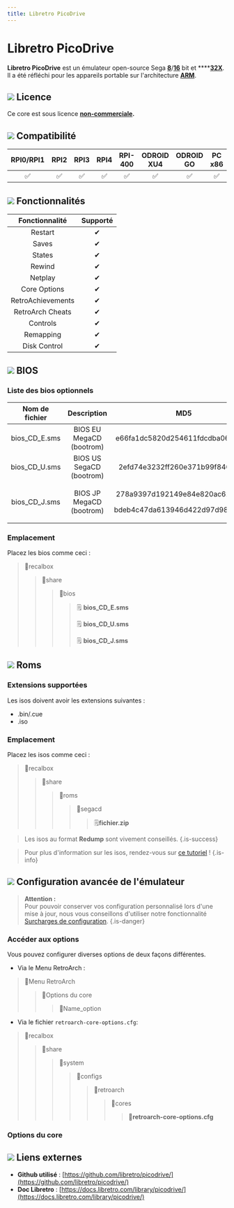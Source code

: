```yaml
---
title: Libretro PicoDrive
---
```


# Libretro PicoDrive

**Libretro PicoDrive** est un émulateur open-source Sega [**8**](/v/francais/emulateurs/consoles-de-salon/master-system)/[**16**](/v/francais/emulateurs/consoles-de-salon/megadrive) bit et ****[**32X**](/v/francais/emulateurs/consoles-de-salon/32x). Il a été réfléchi pour les appareils portable sur l'architecture [**ARM**](https://fr.wikipedia.org/wiki/Architecture_ARM).

## ![](./gerald-g-parchment-background-or-border-5.svg) Licence

Ce core est sous licence [**non-commerciale**](https://github.com/libretro/picodrive/blob/master/COPYING)**.**

## ![](./compatibility.png) Compatibilité

| RPI0/RPI1 | RPI2 | RPI3 | RPI4 | RPI-400 | ODROID XU4 | ODROID GO | PC x86 | PC X86\_64 |
| :---: | :---: | :---: | :---: | :---: | :---: | :---: | :---: | :---: |
| ✅ | ✅ | ✅ | ✅ | ✅ | ✅ | ✅ | ✅ | ✅ |

## ![](./cogwheel-145804_640.png) Fonctionnalités

| Fonctionnalité | Supporté |
| :---: | :---: |
| Restart | ✔ |
| Saves | ✔ |
| States | ✔ |
| Rewind | ✔ |
| Netplay | ✔ |
| Core Options | ✔ |
| RetroAchievements | ✔ |
| RetroArch Cheats | ✔ |
| Controls | ✔ |
| Remapping | ✔ |
| Disk Control | ✔ |

## ![](./tqfp32.svg) BIOS

### Liste des bios optionnels

<table>
  <thead>
    <tr>
      <th style="text-align:center">Nom de fichier</th>
      <th style="text-align:center">Description</th>
      <th style="text-align:center">MD5</th>
      <th style="text-align:center">Fourni</th>
    </tr>
  </thead>
  <tbody>
    <tr>
      <td style="text-align:center">bios_CD_E.sms</td>
      <td style="text-align:center">BIOS EU MegaCD (bootrom)</td>
      <td style="text-align:center">e66fa1dc5820d254611fdcdba0662372</td>
      <td style="text-align:center">&#x274C;</td>
    </tr>
    <tr>
      <td style="text-align:center">bios_CD_U.sms</td>
      <td style="text-align:center">BIOS US SegaCD (bootrom)</td>
      <td style="text-align:center">2efd74e3232ff260e371b99f84024f7f</td>
      <td style="text-align:center">&#x274C;</td>
    </tr>
    <tr>
      <td style="text-align:center">bios_CD_J.sms</td>
      <td style="text-align:center">BIOS JP MegaCD (bootrom)</td>
      <td style="text-align:center">
        <p>278a9397d192149e84e820ac621a8ed</p>
        <p>bdeb4c47da613946d422d97d98b21cda</p>
      </td>
      <td style="text-align:center">&#x274C;</td>
    </tr>
  </tbody>
</table>

### **Emplacement**

Placez les bios comme ceci :

> 📁recalbox
>
> > 📁share
> >
> > > 📁bios
> > >
> > > > 🗒 **bios\_CD\_E.sms**
> > > >
> > > > 🗒 **bios\_CD\_U.sms**
> > > >
> > > > 🗒 **bios\_CD\_J.sms**

## ![](./rom-30098_640.png) Roms

### **Extensions supportées**

Les isos doivent avoir les extensions suivantes :

* .bin/.cue
* .iso

### **Emplacement**

Placez les isos comme ceci : 

> 📁recalbox
>
> > 📁share
> >
> > > 📁roms
> > >
> > > > 📁segacd
> > > >
> > > > > 🗒**fichier.zip**


>Les isos au format **Redump** sont vivement conseillés.
{.is-success}


>Pour plus d'information sur les isos, rendez-vous sur [ce tutoriel](/v/francais/tutoriels/jeux/generalite/les-roms-et-les-isos) !
{.is-info}

## ![](./hammer-28636_640.png) Configuration avancée de l'émulateur


>**Attention :**  
>Pour pouvoir conserver vos configuration personnalisé lors d'une mise à jour, nous vous conseillons d'utiliser notre fonctionnalité [Surcharges de configuration](/v/francais/usage-avance/surcharge-de-configuration).
{.is-danger}

### Accéder aux options

Vous pouvez configurer diverses options de deux façons différentes.

* Via le Menu RetroArch :

> 📁Menu RetroArch
>
> > 📁Options du core
> >
> > > 🧩Name\_option

* Via le fichier `retroarch-core-options.cfg`:

> 📁recalbox
>
> > 📁share
> >
> > > 📁system
> > >
> > > > 📁configs
> > > >
> > > > > 📁retroarch
> > > > >
> > > > > > 📁cores
> > > > > >
> > > > > > > 🧩**retroarch-core-options.cfg**

### Options du core

## ![](./kisspng-web-development-world-wide-web-computer-icons-webs-world-wide-web-icon-png-5ab05c24477216.4540070115215073642927.png) Liens externes

* **Github utilisé** : [https://github.com/libretro/picodrive/](https://github.com/libretro/picodrive/)
* **Doc Libretro** : [https://docs.libretro.com/library/picodrive/](https://docs.libretro.com/library/picodrive/)

